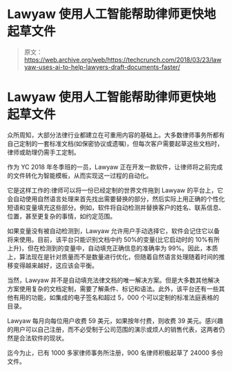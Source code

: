 # Lawyaw 使用人工智能帮助律师更快地起草文件

> 原文：<https://web.archive.org/web/https://techcrunch.com/2018/03/23/lawyaw-uses-ai-to-help-lawyers-draft-documents-faster/>

# Lawyaw 使用人工智能帮助律师更快地起草文件

众所周知，大部分法律行业都建立在可重用内容的基础上。大多数律师事务所都有自己定制的一套标准文档(如保密协议或遗嘱)，但每次客户需要起草这些文档时，律师或助理仍需手工定制。

作为 YC 2018 年冬季班的一员，Lawyaw 正在开发一款软件，让律师将之前完成的文件转化为智能模板，从而实现这一过程的自动化。

它是这样工作的:律师可以将一份已经定制的世界文件拖到 Lawyaw 的平台上，它会自动使用自然语言处理来首先找出需要替换的部分，然后实际上用正确的个性化短语和变量填充这些部分。例如，软件将自动检测并替换客户的姓名、联系信息、位置，甚至更复杂的事情，如约定范围。

如果变量没有被自动检测到，Lawyaw 允许用户手动选择它，软件会记住它以备将来使用。目前，该平台只能识别文档中约 50%的变量(比它启动时的 10%有所上升)，但在检测到的变量中，自动填充正确信息的准确率为 99%。因此，本质上，算法现在是针对质量而不是数量进行优化，但随着自然语言处理随着时间的推移变得越来越好，这应该会平衡。

当然，Lawyaw 并不是自动填充法律文档的唯一解决方案。但是大多数其他解决方案使用复杂的文档定制，需要了解条件、标记和语法。此外，该平台还有一些其他有用的功能，如集成的电子签名和超过 5，000 个可以定制的标准法庭表格的目录。

Lawyaw 每月向每位用户收费 59 美元，如果按年付费，则收费 39 美元。感兴趣的用户可以自己注册，而不必受制于公司范围的演示或烦人的销售代表，这两者仍然是合法软件的现状。

迄今为止，已有 1000 多家律师事务所注册，900 名律师积极起草了 24000 多份文件。